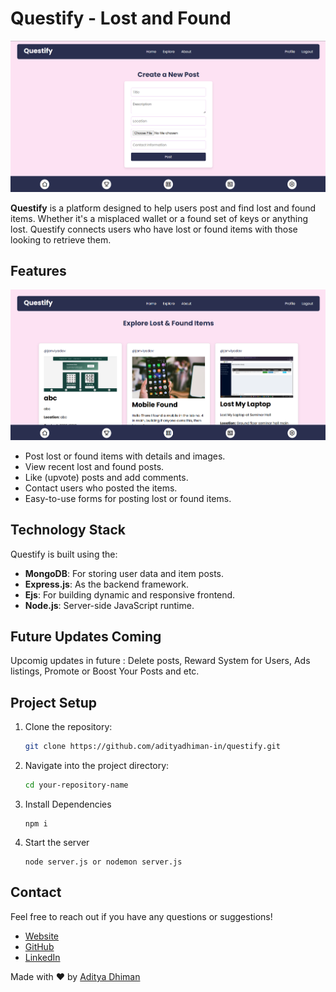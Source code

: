# Questify - Lost and Found

![Preview Image](image.png)

**Questify** is a platform designed to help users post and find lost and found items. Whether it's a misplaced wallet or a found set of keys or anything lost. Questify connects users who have lost or found items with those looking to retrieve them.

## Features

![Explore](image-1.png)

- Post lost or found items with details and images.
- View recent lost and found posts.
- Like (upvote) posts and add comments.
- Contact users who posted the items.
- Easy-to-use forms for posting lost or found items.

## Technology Stack

Questify is built using the:

- **MongoDB**: For storing user data and item posts.
- **Express.js**: As the backend framework.
- **Ejs**: For building dynamic and responsive frontend.
- **Node.js**: Server-side JavaScript runtime.

## Future Updates Coming

Upcomig updates in future : Delete posts, Reward System for Users, Ads listings, Promote or Boost Your Posts and etc.

## Project Setup

1. Clone the repository:

   ```bash
   git clone https://github.com/adityadhiman-in/questify.git
   ```

2. Navigate into the project directory:

   ```bash
   cd your-repository-name
   ```

3. Install Dependencies
   ```
   npm i
   ```
4. Start the server
   ```
   node server.js or nodemon server.js
   ```

## Contact

Feel free to reach out if you have any questions or suggestions!

- [Website](https://adityadhiman.in)
- [GitHub](https://github.com/adityadhiman-in)
- [LinkedIn](https://www.linkedin.com/in/adityadhiman-in)

Made with ❤️ by [Aditya Dhiman](https://adityadhiman.in)
